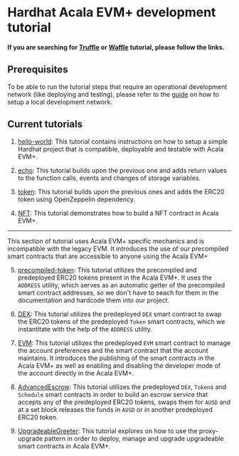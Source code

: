 # Hardhat Acala EVM+ development tutorial

**If you are searching for [Truffle](https://github.com/AcalaNetwork/truffle-tutorials) or
[Waffle](https://github.com/AcalaNetwork/waffle-tutorials) tutorial, please follow the links.**

## Prerequisites

To be able to run the tutorial steps that require an operational development network (like deploying
and testing), please refer to the [guide](https://github.com/AcalaNetwork/Acala#5-development) on
how to setup a local development network.

## Current tutorials

1. [hello-world](./hello-world/README.md): This tutorial contains instructions on how to setup a
simple Hardhat project that is compatible, deployable and testable with Acala EVM+.

2. [echo](./echo/README.md): This tutorial builds upon the previous one and adds return values to
the function calls, events and changes of storage variables.

3. [token](./token/README.md): This tutorial builds upon the previous ones and adds the ERC20 token
using OpenZeppelin dependency.

4. [NFT](./NFT/README.md): This tutorial demonstrates how to build a NFT contract in Acala EVM+.

---

This section of tutorial uses Acala EVM+ specific mechanics and is incompatible with the legacy EVM.
It introduces the use of our precompiled smart contracts that are accessible to anyone using the
Acala EVM+

5. [precompiled-token](./precompiled-token/README.md): This tutorial utilizes the precompiled and
predeployed ERC20 tokens present in the Acala EVM+. It uses the `ADDRESS` utility, which serves
as an automatic getter of the precompiled smart contract addresses, so we don't have to seach
for them in the documentation and hardcode them into our project.

6. [DEX](./DEX/README.md): This tutorial utilizes the predeployed `DEX` smart contract to swap the
ERC20 tokens of the  predeployed `Token` smart contracts, which we instantitate with the help of the
`ADDRESS` utility.

7. [EVM](./EVM/README.md): This tutorial utilizes the predeployed `EVM` smart contract to manage the
account preferences and the smart contract that the account maintains. It introduces the publishing
of the smart contracts in the Acala EVM+ as well as enabling and disabling the developer mode of the
account directly in the Acala EVM+.

8. [AdvancedEscrow](./advanced-escrow/README.md): This tutorial utilizes the predeployed `DEX`,
`Token`s and `Schedule` smart contracts in order to build an escrow service that accepts any of the
predeployed ERC20 tokens, swaps them for `AUSD` and at a set block releases the funds in `AUSD` or
in another predeployed ERC20 token.

9. [UpgradeableGreeter](./upgradeable-greeter/README.md): This tutorial explores on how to use the
proxy-upgrade pattern in order to deploy, manage and upgrade upgradeable smart contracts in Acala
EVM+.